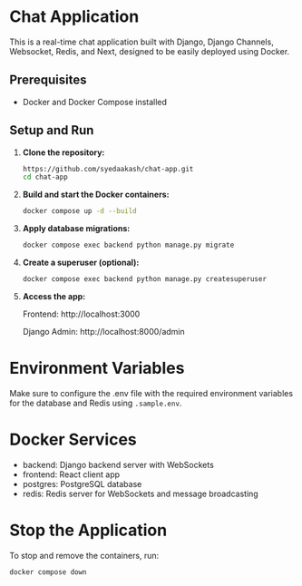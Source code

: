 # Chat Application

This is a real-time chat application built with Django, Django Channels, Websocket, Redis, and Next, designed to be easily deployed using Docker.

## Prerequisites
- Docker and Docker Compose installed

## Setup and Run

1. **Clone the repository:**
   ```bash
   https://github.com/syedaakash/chat-app.git
   cd chat-app

2. **Build and start the Docker containers:**
   ```bash
   docker compose up -d --build

3. **Apply database migrations:**
   ```bash
   docker compose exec backend python manage.py migrate

4. **Create a superuser (optional):**
   ```bash
   docker compose exec backend python manage.py createsuperuser

5. **Access the app:**

   Frontend: http://localhost:3000
   
   Django Admin: http://localhost:8000/admin

# Environment Variables
Make sure to configure the .env file with the required environment variables for the database and Redis using `.sample.env`.

# Docker Services
- backend: Django backend server with WebSockets
- frontend: React client app
- postgres: PostgreSQL database
- redis: Redis server for WebSockets and message broadcasting

# Stop the Application
To stop and remove the containers, run:
``` bash
docker compose down



